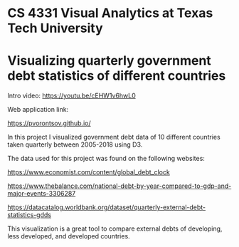 # CS 4331 Visual Analytics at Texas Tech University

# Visualizing quarterly government debt statistics of different countries

Intro video: https://youtu.be/cEHW1v6hwL0

Web application link:

https://pvorontsov.github.io/

In this project I visualized government debt data of 10 different countries taken quarterly between 2005-2018 using D3.

The data used for this project was found on the following websites: 

https://www.economist.com/content/global_debt_clock

https://www.thebalance.com/national-debt-by-year-compared-to-gdp-and-major-events-3306287

 https://datacatalog.worldbank.org/dataset/quarterly-external-debt-statistics-gdds

This visualization is a great tool to compare external debts of developing, less developed, and developed countries.

